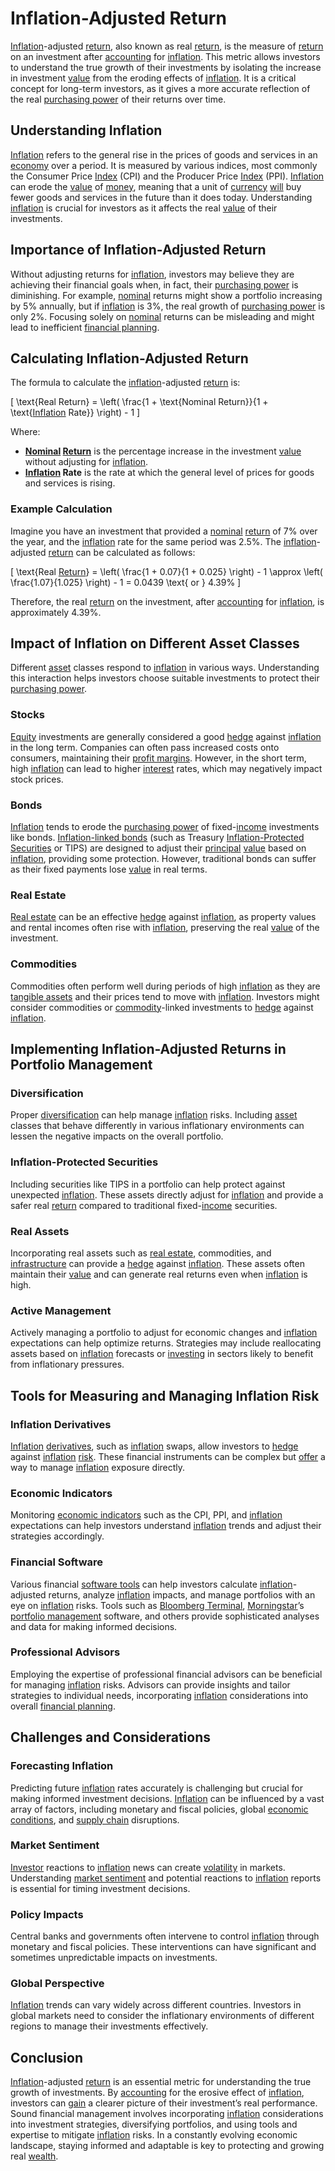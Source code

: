 # Inflation-Adjusted Return

[Inflation](../i/inflation.md)-adjusted [return](../r/return.md), also known as real [return](../r/return.md), is the measure of [return](../r/return.md) on an investment after [accounting](../a/accounting.md) for [inflation](../i/inflation.md). This metric allows investors to understand the true growth of their investments by isolating the increase in investment [value](../v/value.md) from the eroding effects of [inflation](../i/inflation.md). It is a critical concept for long-term investors, as it gives a more accurate reflection of the real [purchasing power](../p/purchasing_power.md) of their returns over time.

## Understanding Inflation

[Inflation](../i/inflation.md) refers to the general rise in the prices of goods and services in an [economy](../e/economy.md) over a period. It is measured by various indices, most commonly the Consumer Price [Index](../i/index.md) (CPI) and the Producer Price [Index](../i/index.md) (PPI). [Inflation](../i/inflation.md) can erode the [value](../v/value.md) of [money](../m/money.md), meaning that a unit of [currency](../c/currency.md) [will](../w/will.md) buy fewer goods and services in the future than it does today. Understanding [inflation](../i/inflation.md) is crucial for investors as it affects the real [value](../v/value.md) of their investments.

## Importance of Inflation-Adjusted Return

Without adjusting returns for [inflation](../i/inflation.md), investors may believe they are achieving their financial goals when, in fact, their [purchasing power](../p/purchasing_power.md) is diminishing. For example, [nominal](../n/nominal.md) returns might show a portfolio increasing by 5% annually, but if [inflation](../i/inflation.md) is 3%, the real growth of [purchasing power](../p/purchasing_power.md) is only 2%. Focusing solely on [nominal](../n/nominal.md) returns can be misleading and might lead to inefficient [financial planning](../f/financial_planning.md).

## Calculating Inflation-Adjusted Return

The formula to calculate the [inflation](../i/inflation.md)-adjusted [return](../r/return.md) is:

\[ \text{Real Return} = \left( \frac{1 + \text{Nominal Return}}{1 + \text{[Inflation](../i/inflation.md) Rate}} \right) - 1 \]

Where:
- **[Nominal](../n/nominal.md) [Return](../r/return.md)** is the percentage increase in the investment [value](../v/value.md) without adjusting for [inflation](../i/inflation.md).
- **[Inflation](../i/inflation.md) Rate** is the rate at which the general level of prices for goods and services is rising.

### Example Calculation

Imagine you have an investment that provided a [nominal](../n/nominal.md) [return](../r/return.md) of 7% over the year, and the [inflation](../i/inflation.md) rate for the same period was 2.5%. The [inflation](../i/inflation.md)-adjusted [return](../r/return.md) can be calculated as follows:

\[ \text{Real [Return](../r/return.md)} = \left( \frac{1 + 0.07}{1 + 0.025} \right) - 1 \approx \left( \frac{1.07}{1.025} \right) - 1 = 0.0439 \text{ or } 4.39\% \]

Therefore, the real [return](../r/return.md) on the investment, after [accounting](../a/accounting.md) for [inflation](../i/inflation.md), is approximately 4.39%.

## Impact of Inflation on Different Asset Classes

Different [asset](../a/asset.md) classes respond to [inflation](../i/inflation.md) in various ways. Understanding this interaction helps investors choose suitable investments to protect their [purchasing power](../p/purchasing_power.md).

### Stocks

[Equity](../e/equity.md) investments are generally considered a good [hedge](../h/hedge.md) against [inflation](../i/inflation.md) in the long term. Companies can often pass increased costs onto consumers, maintaining their [profit margins](../p/profit_margins_in_trading.md). However, in the short term, high [inflation](../i/inflation.md) can lead to higher [interest](../i/interest.md) rates, which may negatively impact stock prices.

### Bonds

[Inflation](../i/inflation.md) tends to erode the [purchasing power](../p/purchasing_power.md) of fixed-[income](../i/income.md) investments like bonds. [Inflation-linked bonds](../i/inflation-linked_bonds.md) (such as Treasury [Inflation-Protected Securities](../i/inflation-protected_securities.md) or TIPS) are designed to adjust their [principal](../p/principal.md) [value](../v/value.md) based on [inflation](../i/inflation.md), providing some protection. However, traditional bonds can suffer as their fixed payments lose [value](../v/value.md) in real terms.

### Real Estate

[Real estate](../r/real_estate.md) can be an effective [hedge](../h/hedge.md) against [inflation](../i/inflation.md), as property values and rental incomes often rise with [inflation](../i/inflation.md), preserving the real [value](../v/value.md) of the investment.

### Commodities

Commodities often perform well during periods of high [inflation](../i/inflation.md) as they are [tangible assets](../t/tangible_asset.md) and their prices tend to move with [inflation](../i/inflation.md). Investors might consider commodities or [commodity](../c/commodity.md)-linked investments to [hedge](../h/hedge.md) against [inflation](../i/inflation.md).

## Implementing Inflation-Adjusted Returns in Portfolio Management

### Diversification

Proper [diversification](../d/diversification.md) can help manage [inflation](../i/inflation.md) risks. Including [asset](../a/asset.md) classes that behave differently in various inflationary environments can lessen the negative impacts on the overall portfolio.

### Inflation-Protected Securities

Including securities like TIPS in a portfolio can help protect against unexpected [inflation](../i/inflation.md). These assets directly adjust for [inflation](../i/inflation.md) and provide a safer real [return](../r/return.md) compared to traditional fixed-[income](../i/income.md) securities.

### Real Assets

Incorporating real assets such as [real estate](../r/real_estate.md), commodities, and [infrastructure](../i/infrastructure.md) can provide a [hedge](../h/hedge.md) against [inflation](../i/inflation.md). These assets often maintain their [value](../v/value.md) and can generate real returns even when [inflation](../i/inflation.md) is high.

### Active Management

Actively managing a portfolio to adjust for economic changes and [inflation](../i/inflation.md) expectations can help optimize returns. Strategies may include reallocating assets based on [inflation](../i/inflation.md) forecasts or [investing](../i/investing.md) in sectors likely to benefit from inflationary pressures.

## Tools for Measuring and Managing Inflation Risk

### Inflation Derivatives

[Inflation](../i/inflation.md) [derivatives](../d/derivatives.md), such as [inflation](../i/inflation.md) swaps, allow investors to [hedge](../h/hedge.md) against [inflation](../i/inflation.md) [risk](../r/risk.md). These financial instruments can be complex but [offer](../o/offer.md) a way to manage [inflation](../i/inflation.md) exposure directly.

### Economic Indicators

Monitoring [economic indicators](../e/economic_indicators.md) such as the CPI, PPI, and [inflation](../i/inflation.md) expectations can help investors understand [inflation](../i/inflation.md) trends and adjust their strategies accordingly.

### Financial Software

Various financial [software tools](../s/software_tools_for_trading.md) can help investors calculate [inflation](../i/inflation.md)-adjusted returns, analyze [inflation](../i/inflation.md) impacts, and manage portfolios with an eye on [inflation](../i/inflation.md) risks. Tools such as [Bloomberg Terminal](../b/bloomberg_terminal.md), [Morningstar](../m/morningstar.md)’s [portfolio management](../p/par.md) software, and others provide sophisticated analyses and data for making informed decisions.

### Professional Advisors

Employing the expertise of professional financial advisors can be beneficial for managing [inflation](../i/inflation.md) risks. Advisors can provide insights and tailor strategies to individual needs, incorporating [inflation](../i/inflation.md) considerations into overall [financial planning](../f/financial_planning.md).

## Challenges and Considerations

### Forecasting Inflation

Predicting future [inflation](../i/inflation.md) rates accurately is challenging but crucial for making informed investment decisions. [Inflation](../i/inflation.md) can be influenced by a vast array of factors, including monetary and fiscal policies, global [economic conditions](../e/economic_conditions.md), and [supply chain](../s/supply_chain.md) disruptions.

### Market Sentiment

[Investor](../i/investor.md) reactions to [inflation](../i/inflation.md) news can create [volatility](../v/volatility.md) in markets. Understanding [market sentiment](../m/market_sentiment.md) and potential reactions to [inflation](../i/inflation.md) reports is essential for timing investment decisions.

### Policy Impacts

Central banks and governments often intervene to control [inflation](../i/inflation.md) through monetary and fiscal policies. These interventions can have significant and sometimes unpredictable impacts on investments.

### Global Perspective

[Inflation](../i/inflation.md) trends can vary widely across different countries. Investors in global markets need to consider the inflationary environments of different regions to manage their investments effectively.

## Conclusion

[Inflation](../i/inflation.md)-adjusted [return](../r/return.md) is an essential metric for understanding the true growth of investments. By [accounting](../a/accounting.md) for the erosive effect of [inflation](../i/inflation.md), investors can [gain](../g/gain.md) a clearer picture of their investment’s real performance. Sound financial management involves incorporating [inflation](../i/inflation.md) considerations into investment strategies, diversifying portfolios, and using tools and expertise to mitigate [inflation](../i/inflation.md) risks. In a constantly evolving economic landscape, staying informed and adaptable is key to protecting and growing real [wealth](../w/wealth.md).